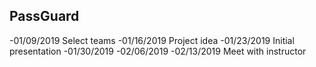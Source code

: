 ## PassGuard
-01/09/2019 Select teams
-01/16/2019 Project idea
-01/23/2019 Initial presentation
-01/30/2019
-02/06/2019
-02/13/2019 Meet with instructor
